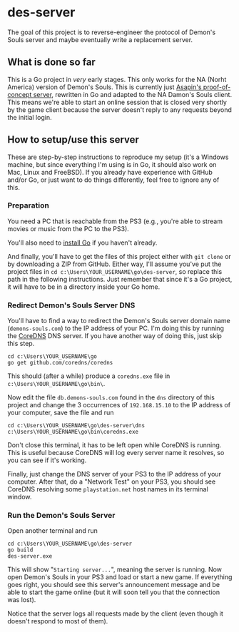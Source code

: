 # des-server

The goal of this project is to reverse-engineer the protocol of Demon's Souls server
and maybe eventually write a replacement server.

## What is done so far

This is a Go project in *very* early stages. This only works for the NA (Norht America)
version of Demon's Souls.  This is currently just [Asapin's proof-of-concept server](https://github.com/Asapin/ds-server-PoC),
rewritten in Go and adapted to the NA Damon's Souls client. This means we're able to start
an online session that is closed very shortly by the game client because the server doesn't
reply to any requests beyond the initial login.

## How to setup/use this server

These are step-by-step instructions to reproduce my setup (it's a Windows machine, but since
everything I'm using is in Go, it should also work on Mac, Linux and FreeBSD). If you already
have experience with GitHub and/or Go, or just want to do things differently, feel free to
ignore any of this.

### Preparation

You need a PC that is reachable from the PS3 (e.g., you're able to stream movies or music
from the PC to the PS3).

You'll also need to [install Go](https://golang.org/doc/install) if you haven't already.

And finally, you'll have to get the files of this project either with `git clone` or by
downloading a ZIP from GitHub. Either way, I'll assume you've put the project files in
`cd c:\Users\YOUR_USERNAME\go\des-server`, so replace this path in the following instructions.
Just remember that since it's a Go project, it will have to be in a directory inside your Go
home.

### Redirect Demon's Souls Server DNS

You'll have to find a way to redirect the Demon's Souls server domain name (`demons-souls.com`)
to the IP address of your PC. I'm doing this by running the [CoreDNS](https://github.com/coredns/coredns)
DNS server. If you have another way of doing this, just skip this step.

    cd c:\Users\YOUR_USERNAME\go
    go get github.com/coredns/coredns

This should (after a while) produce a `coredns.exe` file in `c:\Users\YOUR_USERNAME\go\bin\`.

Now edit the file `db.demons-souls.com` found in the `dns` directory of this project and change
the 3 occurrences of `192.168.15.10` to the IP address of your computer, save the file and run
    
    cd c:\Users\YOUR_USERNAME\go\des-server\dns
    c:\Users\YOUR_USERNAME\go\bin\coredns.exe

Don't close this terminal, it has to be left open while CoreDNS is running. This is useful because
CoreDNS will log every server name it resolves, so you can see if it's working.

Finally, just change the DNS server of your PS3 to the IP address of your computer. After that, do a
"Network Test" on your PS3, you should see CoreDNS resolving some `playstation.net` host names in its
terminal window.

### Run the Demon's Souls Server

Open another terminal and run

    cd c:\Users\YOUR_USERNAME\go\des-server
    go build
    des-server.exe

This will show "`Starting server...`", meaning the server is running. Now open Demon's Souls in your
PS3 and load or start a new game. If everything goes right, you should see this server's announcement
message and be able to start the game online (but it will soon tell you that the connection was lost).

Notice that the server logs all requests made by the client (even though it doesn't respond to most of them).
